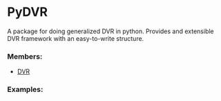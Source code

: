 # <a id=PyDVR>PyDVR</a>
    
A package for doing generalized DVR in python.
Provides and extensible DVR framework with an easy-to-write structure.

### Members:

  - [DVR](PyDVR/DVR/DVR.md)

### Examples:


